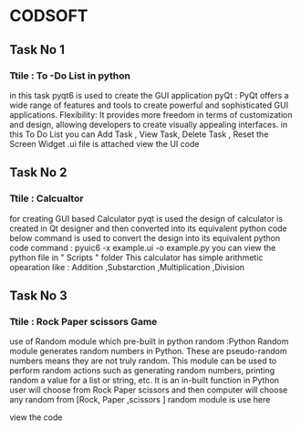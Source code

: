 # CODSOFT

## Task No 1
### Ttile : To -Do List in python 
in this task pyqt6 is used to create the GUI application 
pyQt : PyQt offers a wide range of features and tools to create powerful and sophisticated GUI applications. Flexibility: It provides more freedom in terms of customization and design, allowing developers to create visually appealing interfaces.
in this To Do List you can Add Task , View Task, Delete Task , Reset the Screen Widget
.ui file is attached view the UI code 

## Task No 2
### Ttile : Calcualtor
for creating GUI based Calculator pyqt is used 
the design of calculator is created in Qt designer and then converted into its equivalent python code 
below command is used to convert the design into its equivalent python code 
command : pyuic6 -x example.ui -o example.py
you can view the python file in  " Scripts " folder 
This calculator has simple arithmetic opearation like : Addition ,Substarction ,Multiplication ,Division

## Task No 3
### Ttile : Rock Paper scissors Game
use of Random module which pre-built in python
random :Python Random module generates random numbers in Python. These are pseudo-random numbers means they are not truly random.
This module can be used to perform random actions such as generating random numbers, printing random a value for a list or string, etc. It is an in-built function in Python
user will choose from Rock Paper scissors and then computer will choose any random from [Rock, Paper ,scissors ] random module is use here

view the code 
